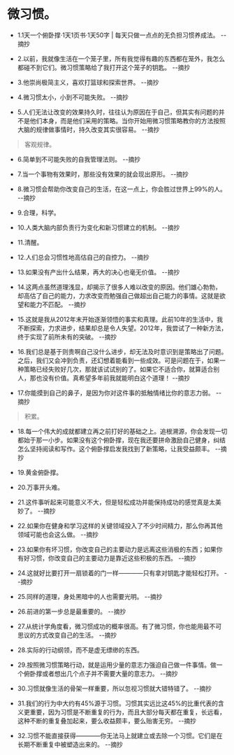 # 微习惯。

- 1.1天一个俯卧撑·1天1页书·1天50字 | 每天只做一点点的无负担习惯养成法。 --摘抄

- 2.以前，我就像生活在一个笼子里，所有我觉得有趣的东西都在笼外，我怎么都碰不到它们。微习惯策略给了我打开这个笼子的钥匙。 --摘抄

- 3.他崇尚极简主义，喜欢打篮球和探索世界。 --摘抄

- 4.微习惯太小，小到不可能失败。 --摘抄

- 5.人们无法让改变的效果持久时，往往认为原因在于自己，但其实有问题的并不是他们本身，而是他们采用的策略。当你开始用微习惯策略教你的方法按照大脑的规律做事情时，持久改变其实很容易。 --摘抄

>客观规律。

- 6.简单到不可能失败的自我管理法则。 --摘抄

- 7.当一个事物有效果时，那些没有效果的就会现出原形。 --摘抄

- 8.微习惯会帮助你改变自己的生活，在这一点上，你会胜过世界上99%的人。 --摘抄

- 9.合理，科学。

- 10.人类大脑内部负责行为变化和新习惯建立的机制。 --摘抄

- 11.清醒。

- 12.人们总会习惯性地高估自己的自控力。 --摘抄

- 13.如果没有产出什么结果，再大的决心也毫无价值。 --摘抄

- 14.这两点虽然道理浅显，却揭示了很多人难以改变的原因。他们雄心勃勃，却高估了自己的能力，力求改变而勉强自己做超出自己能力的事情。这就是欲望和能力不匹配。 --摘抄

- 15.这就是我从2012年末开始逐渐领悟的事实和真理。此前10年的生活中，我不断探索，力求进步，结果却总是令人失望。2012年，我尝试了一种新方法，终于实现了前所未有的突破。 --摘抄

- 16.我们总是基于则贵啊自己没什么进步，却无法及时意识到是策略出了问题。之后，我们又会冲到负责，还幻想着能看到一些成效。可是问题在于，如果一种策略已经失败好几次，那就该试试别的了。如果它不适合你，就算适合别人，那也没有价值。真希望多年前我就能明白这个道理！ --摘抄

- 17.你能摸到自己的鼻子，是因为你对这件事的抵触情绪比你的意志力弱。 --摘抄

>积累。

- 18.每一个伟大的成就都建立再之前打好的基础之上。追根溯源，你会发现一切都始于那一小步。如果没有这个俯卧撑，现在我还要拼命激励自己健身，纠结怎么坚持阅读和写作。这个俯卧撑启发我找到了新策略，让我受益颇丰。 --摘抄

- 19.黄金俯卧撑。

- 20.万事开头难。

- 21.这件事听起来可能意义不大，但是轻松成功并能保持成功的感觉真是太美妙了。 --摘抄

- 22.如果你在健身和学习这样的关键领域投入了不少时间精力，那么你再其他领域可能也会这么做。 --摘抄

- 23.如果你有坏习惯，你改变自己的主要动力是远离这些消极的东西；如果你有好习惯，你改变自己的主要动力是靠近这些积极的东西。 --摘抄

- 24.这就好比要打开一扇锁着的门一样————只有拿对钥匙才能轻松打开。 --摘抄

- 25.同样的道理，身处黑暗中的人也需要光明。 --摘抄

- 26.前进的第一步总是最重要的。 --摘抄

- 27.从统计学角度看，微习惯成功的概率很高。有了微习惯，你也能用最不可思议的方式改变自己的生活。 --摘抄

- 28.实际的行动纲领，而不是虚无缥缈的东西。

- 29.按照微习惯策略行动，就是运用少量的意志力强迫自己做一件事情。做一个俯卧撑或者想出几个点子并不需要大量的意志力。 --摘抄

- 30.习惯就像生活的骨架一样重要，所以忽视习惯就大错特错了。 --摘抄

- 31.我们的行为中大约有45%源于习惯。习惯其实远比这45%的比重代表的含义更重要，因为习惯是不断重复的行为，而且大部分每天都在重复，长远看，这种不断的重复叠加起来，要么收益颇丰，要么贻害无穷。 --摘抄

- 32.习惯不能直接获得————你无法马上就建立或去除一个习惯。它们是在长期不断重复中被塑造出来的。 --摘抄
